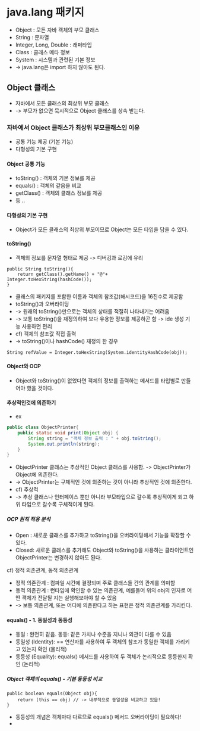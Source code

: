 # java.lang 패키지
- Object : 모든 자바 객체의 부모 클래스
- String : 문자열
- Integer, Long, Double : 래퍼타입
- Class : 클래스 메타 정보 
- System : 시스템과 관련된 기본 정보 
- -> java.lang은 import 하지 않아도 된다.

## Object 클래스
- 자바에서 모든 클래스의 최상위 부모 클래스 
- -> 부모가 없으면 묵시적으로 Object 클래스를 상속 받는다. 
### 자바에서 Object 클래스가 최상위 부모클래스인 이유
- 공통 기능 제공 (기본 기능)
- 다형성의 기본 구현 
#### Object 공통 기능
- toString() : 객체의 기본 정보를 제공
- equals() : 객체의 같음을 비교
- getClass() : 객체의 클래스 정보를 제공
- 등 ..
#### 다형성의 기본 구현
- Object가 모든 클래스의 최상위 부모이므로 Object는 모든 타입을 담을 수 있다. 

#### toString()
- 객체의 정보를 문자열 형태로 제공 -> 디버깅과 로깅에 유리
```
public String toString(){
    return getClass().getName() + "@"+ Integer.toHexString(hashCode());
}
```
- 클래스의 패키지를 포함한 이름과 객체의 참조값(해시코드)을 16진수로 제공함  
- toString()과 오버라이딩
- -> 원래의 toString()만으로는 객체의 상태를 적절히 나타내기는 어려움
- -> 보통 toString()을 재정의하여 보다 유용한 정보를 제공하곤 함 -> ide 생성 기능 사용하면 편리
- cf) 객체의 참조값 직접 출력
- -> toString()이나 hashCode() 재정의 한 경우
```
String refValue = Integer.toHexString(System.identityHashCode(obj));
```
#### Object와 OCP
- Object와 toString()이 없었다면 객체의 정보를 출력하는 메서드를 타입별로 만들어야 했을 것이다.
#### 추상적인것에 의존하기
- ex
```java
public class ObjectPrinter{
    public static void print(Object obj) {
        String string = "객체 정보 출력 : " + obj.toString();
        System.out.println(string);
    }
}
```
- ObjectPrinter 클래스는 추상적인 Object 클래스를 사용함. -> ObjectPrinter가 Object에 의존한다.
- -> ObjectPrinter는 구체적인 것에 의존하는 것이 아니라 추상적인 것에 의존한다.
- cf) 추상적
- -> 추상 클래스나 인터페이스 뿐만 아니라 부모타입으로 갈수록 추상적이게 되고 하위 타입으로 갈수록 구체적이게 된다.
##### OCP 원칙 적용 분석
- Open : 새로운 클래스를 추가하고 toString()을 오버라이딩해서 기능을 확장할 수 있다.
- Closed: 새로운 클래스를 추가해도 Object와 toString()을 사용하는 클라이언트인 ObjectPrinter는 변경하지 않아도 된다.

cf) 정적 의존관계, 동적 의존관계
- 정적 의존관계 : 컴파일 시간에 결정되며 주로 클래스들 간의 관계를 의미함
- 동적 의존관계 : 런타임에 확인할 수 있는 의존관계, 예를들어 위의 obj의 인자로 어떤 객체가 전달될 지는 실행해보아야 할 수 있음
- -> 보통 의존관계, 또는 어디에 의존한다고 하는 표현은 정적 의존관계를 가리킨다. 

#### equals() - 1. 동일성과 동등성
- 동일 : 완전히 같음. 동등: 같은 가치나 수준을 지니나 외관이 다를 수 있음
- 동일성 (Identity): == 연산자를 사용하여 두 객체의 참조가 동일한 객체를 가리키고 있는지 확인 (물리적)
- 동등성 (Equality): equals() 메서드를 사용하여 두 객체가 논리적으로 동등한지 확인 (논리적)
##### Object 객체의 equals() - 기본 동등성 비교
```
public boolean equals(Object obj){
    return (this == obj) // -> 내부적으로 동일성을 비교하고 있음!  
}
```
- 동등성의 개념은 객체마다 다르므로 equals() 메서드 오버라이딩이 필요하다!
- 